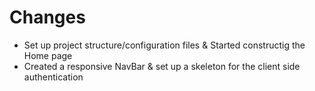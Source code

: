 # **Changes**

- Set up project structure/configuration files & Started constructig the Home page
- Created a responsive NavBar & set up a skeleton for the client side authentication
